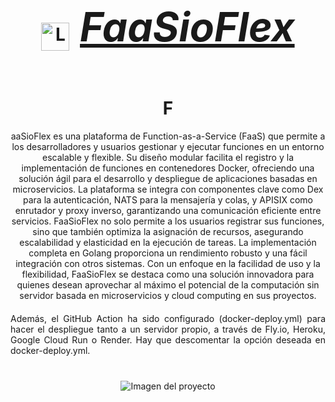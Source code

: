  
<div style="text-align: center;">
    <div style="display: flex; align-items: center; justify-content: center;">
         <h1><img src="https://github.com/user-attachments/assets/3871e51b-5eaa-4ba1-8f1b-6be3649a5833" alt="Logo" width="45" style="vertical-align:middle;"/>
         <span style="margin-left: 10px; font-size: 64px; font-weight: bold; font-style: italic; text-decoration: underline; white-space: nowrap;">FaaSioFlex</span>
        </h1>
    </div>
<br/>
<div style="max-width: 800px; margin: 0 auto;">
    <p style="text-align: justify; margin: 20px 0;">
        <h1>F</h1>aaSioFlex es una plataforma de Function-as-a-Service (FaaS) que permite a los desarrolladores y usuarios gestionar y ejecutar funciones en un entorno escalable y flexible. Su diseño modular facilita el registro y la implementación de funciones en contenedores Docker, ofreciendo una solución ágil para el desarrollo y despliegue de aplicaciones basadas en microservicios. La plataforma se integra con componentes clave como Dex para la autenticación, NATS para la mensajería y colas, y APISIX como enrutador y proxy inverso, garantizando una comunicación eficiente entre servicios. FaaSioFlex no solo permite a los usuarios registrar sus funciones, sino que también optimiza la asignación de recursos, asegurando escalabilidad y elasticidad en la ejecución de tareas. La implementación completa en Golang proporciona un rendimiento robusto y una fácil integración con otros sistemas. Con un enfoque en la facilidad de uso y la flexibilidad, FaaSioFlex se destaca como una solución innovadora para quienes desean aprovechar al máximo el potencial de la computación sin servidor basada en microservicios y cloud computing en sus proyectos.
    </p>
    <p style="text-align: justify; margin: 20px 0;">
        Además, el GitHub Action ha sido configurado (docker-deploy.yml) para hacer el despliegue tanto a un servidor propio, a través de Fly.io, Heroku, Google Cloud Run o Render. Hay que descomentar la opción deseada en docker-deploy.yml.
    </p>
    <img src="https://github.com/user-attachments/assets/f607a8dc-ccd5-43fc-8581-1c4aaae67fce" alt="Imagen del proyecto" style="max-width: 100%; height: auto; margin: 20px 0;"/>
</div>

